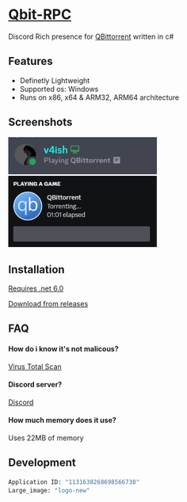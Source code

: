 # [Qbit-RPC](https://github.com/v4ish/rpc)
Discord Rich presence for [QBittorrent](https://www.qbittorrent.org/) written in c#

## Features

- Definetly Lightweight 
- Supported os: Windows
- Runs on x86, x64 & ARM32, ARM64 architecture


## Screenshots

<img src="https://github.com/v4ish/RPC/blob/main/Screenshots/qbit2.png" alt="logo" width="300"/>

<img src="https://github.com/v4ish/RPC/blob/main/Screenshots/qbit.png" alt="logo" width="300"/>


## Installation

[Requires .net 6.0](https://dotnet.microsoft.com/en-us/download/dotnet/6.0)

[Download from releases](https://github.com/v4ish/Qbit-RPC/releases/latest)

    
## FAQ

#### How do i know it's not malicous?

[Virus Total Scan](https://www.virustotal.com/gui/file/7c824b85b3637500fa79f3020df59d13c553b67840d5f2107fa29df34d321fbe?nocache=1)


#### Discord server?

[Discord](https://discord.gg/37uTqAhkms)

#### How much memory does it use?

Uses 22MB of memory

## Development
``` bash
Application ID: "1131638268698566738"
Large_image: "logo-new"
```

